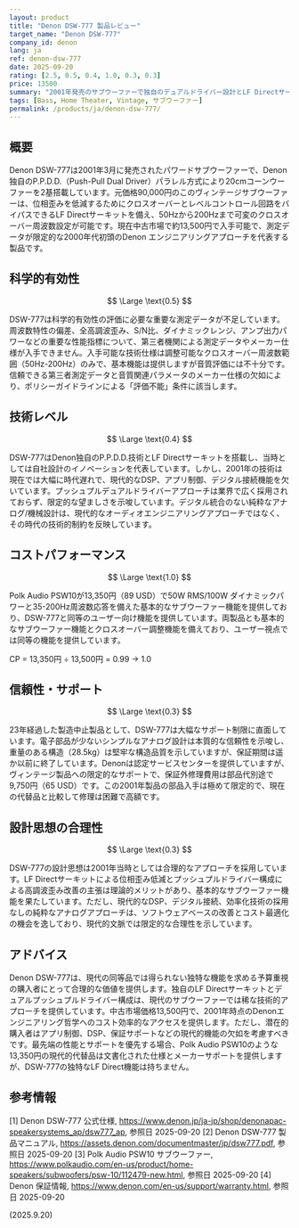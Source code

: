 ```yaml
---
layout: product
title: "Denon DSW-777 製品レビュー"
target_name: "Denon DSW-777"
company_id: denon
lang: ja
ref: denon-dsw-777
date: 2025-09-20
rating: [2.5, 0.5, 0.4, 1.0, 0.3, 0.3]
price: 13500
summary: "2001年発売のサブウーファーで独自のデュアルドライバー設計とLF Directサーキット搭載、中古市場での競争力のある価格でヴィンテージ機能を提供"
tags: [Bass, Home Theater, Vintage, サブウーファー]
permalink: /products/ja/denon-dsw-777/
---
```

## 概要

Denon DSW-777は2001年3月に発売されたパワードサブウーファーで、Denon独自のP.P.D.D.（Push-Pull Dual Driver）パラレル方式により20cmコーンウーファーを2基搭載しています。元価格90,000円のこのヴィンテージサブウーファーは、位相歪みを低減するためにクロスオーバーとレベルコントロール回路をバイパスできるLF Directサーキットを備え、50Hzから200Hzまで可変のクロスオーバー周波数設定が可能です。現在中古市場で約13,500円で入手可能で、測定データが限定的な2000年代初頭のDenon エンジニアリングアプローチを代表する製品です。

## 科学的有効性

$$ \Large \text{0.5} $$

DSW-777は科学的有効性の評価に必要な重要な測定データが不足しています。周波数特性の偏差、全高調波歪み、S/N比、ダイナミックレンジ、アンプ出力パワーなどの重要な性能指標について、第三者機関による測定データやメーカー仕様が入手できません。入手可能な技術仕様は調整可能なクロスオーバー周波数範囲（50Hz-200Hz）のみで、基本機能は提供しますが音質評価には不十分です。信頼できる第三者測定データと音質関連パラメータのメーカー仕様の欠如により、ポリシーガイドラインによる「評価不能」条件に該当します。

## 技術レベル

$$ \Large \text{0.4} $$

DSW-777はDenon独自のP.P.D.D.技術とLF Directサーキットを搭載し、当時としては自社設計のイノベーションを代表しています。しかし、2001年の技術は現在では大幅に時代遅れで、現代的なDSP、アプリ制御、デジタル接続機能を欠いています。プッシュプルデュアルドライバーアプローチは業界で広く採用されておらず、限定的な望ましさを示唆しています。デジタル統合のない純粋なアナログ/機械設計は、現代的なオーディオエンジニアリングアプローチではなく、その時代の技術的制約を反映しています。

## コストパフォーマンス

$$ \Large \text{1.0} $$

Polk Audio PSW10が13,350円（89 USD）で50W RMS/100W ダイナミックパワーと35-200Hz周波数応答を備えた基本的なサブウーファー機能を提供しており、DSW-777と同等のユーザー向け機能を提供しています。両製品とも基本的なサブウーファー機能とクロスオーバー調整機能を備えており、ユーザー視点では同等の機能を提供しています。

CP = 13,350円 ÷ 13,500円 = 0.99 → 1.0

## 信頼性・サポート

$$ \Large \text{0.3} $$

23年経過した製造中止製品として、DSW-777は大幅なサポート制限に直面しています。電子部品が少ないシンプルなアナログ設計は本質的な信頼性を示唆し、重量のある構造（28.5kg）は堅牢な構造品質を示していますが、保証期間は遥か以前に終了しています。Denonは認定サービスセンターを提供していますが、ヴィンテージ製品への限定的なサポートで、保証外修理費用は部品代別途で9,750円（65 USD）です。この2001年製品の部品入手は極めて限定的で、現在の代替品と比較して修理は困難で高額です。

## 設計思想の合理性

$$ \Large \text{0.3} $$

DSW-777の設計思想は2001年当時としては合理的なアプローチを採用しています。LF Directサーキットによる位相歪み低減とプッシュプルドライバー構成による高調波歪み改善の主張は理論的メリットがあり、基本的なサブウーファー機能を果たしています。ただし、現代的なDSP、デジタル接続、効率化技術の採用なしの純粋なアナログアプローチは、ソフトウェアベースの改善とコスト最適化の機会を逸しており、現代的文脈では限定的な合理性を示しています。

## アドバイス

Denon DSW-777は、現代の同等品では得られない独特な機能を求める予算重視の購入者にとって合理的な価値を提供します。独自のLF Directサーキットとデュアルプッシュプルドライバー構成は、現代のサブウーファーでは稀な技術的アプローチを提供しています。中古市場価格13,500円で、2001年時点のDenonエンジニアリング哲学へのコスト効率的なアクセスを提供します。ただし、潜在的購入者はアプリ制御、DSP、保証サポートなどの現代的機能の欠如を考慮すべきです。最先端の性能とサポートを優先する場合、Polk Audio PSW10のような13,350円の現代的代替品は文書化された仕様とメーカーサポートを提供しますが、DSW-777の独特なLF Direct機能は持ちません。

## 参考情報

[1] Denon DSW-777 公式仕様, https://www.denon.jp/ja-jp/shop/denonapac-speakersystems_ap/dsw777_ap, 参照日 2025-09-20
[2] Denon DSW-777 製品マニュアル, https://assets.denon.com/documentmaster/jp/dsw777.pdf, 参照日 2025-09-20
[3] Polk Audio PSW10 サブウーファー, https://www.polkaudio.com/en-us/product/home-speakers/subwoofers/psw-10/112479-new.html, 参照日 2025-09-20
[4] Denon 保証情報, https://www.denon.com/en-us/support/warranty.html, 参照日 2025-09-20

(2025.9.20)